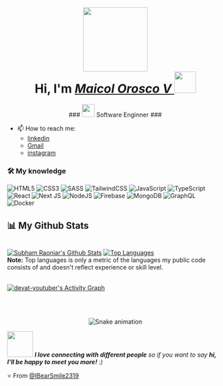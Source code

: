 <div>
  
  <h1 align="center">
    <img  src="https://avatars.githubusercontent.com/u/78711486?v=4" width="150"><br>
    Hi, I'm 
    <a href="https://www.facebook.com/maicol.oroscovasquez.10/">
    <i>Maicol Orosco V</i>
    </a> <img src="https://media.giphy.com/media/mGcNjsfWAjY5AEZNw6/giphy.gif" width="50">
    </h2>
  
  </h1>
</div>

<div align="center">
    ### <img src="https://media.giphy.com/media/fYSnHlufseco8Fh93Z/giphy.gif" width="30">
    Software Enginner ###
</div>

- 📫 How to reach me:
    - [linkedin](https://www.linkedin.com/in/maicolov)
    - [Gmail](mailto:maicol.ov23@gmail.com)
    - [instagram](https://www.instagram.com/maicol.ov23)
<!--<div align="center">
  <a href="https://www.instagram.com/maicol.ov23" target="_blank"><img src="https://img.shields.io/badge/-Instagram-%23E4405F?style=for-the-badge&logo=instagram&logoColor=white" target="_blank"></a>
  <a href="mailto:maicol.ov23@gmail.com"><img src="https://img.shields.io/badge/-Gmail-%23333?style=for-the-badge&logo=gmail&logoColor=white" target="_blank"></a>
</div> -->



<!-- [![GitHub IBearSmile](https://img.shields.io/github/followers/IBearSmile2319?label=follow&style=social)](https://github.com/IBearSmile2319) -->

<!--### <div align="center"><img src="https://media.giphy.com/media/VgCDAzcKvsR6OM0uWg/giphy.gif" width="50"> A little more about me...  </div>

<div align="center">
  <a href="https://github.com/IBearSmile2319">
    <img height="150em" src="https://github-readme-stats.vercel.app/api?username=IBearSmile2319&count_private=true&include_all_commits=true&show_icons=true&theme=dracula&hide_border=false&show_owner=true"/>
    <img height="150em" src="https://github-readme-stats.vercel.app/api/top-langs/?username=IBearSmile2319&theme=dracula&hide_border=false&&layout=compact"/>
  </a>
</div>-->

### 🛠 My knowledge

![HTML5](https://img.shields.io/badge/html5-%23E34F26.svg?style=flat-square&logo=html5&logoColor=white)
![CSS3](https://img.shields.io/badge/css3-%231572B6.svg?style=flat-square&logo=css3&logoColor=white)
![SASS](https://img.shields.io/badge/SASS-hotpink.svg?style=flat-square&logo=SASS&logoColor=white)
![TailwindCSS](https://img.shields.io/badge/tailwindcss-%2338B2AC.svg?style=flat-square&logo=tailwind-css&logoColor=white)
![JavaScript](https://img.shields.io/badge/javascript-%23323330.svg?style=flat-square&logo=javascript&logoColor=%23F7DF1E)
![TypeScript](https://img.shields.io/badge/typescript-%23007ACC.svg?style=flat-square&logo=typescript&logoColor=white)
![React](https://img.shields.io/badge/react-%2320232a.svg?style=flat-square&logo=react&logoColor=%2361DAFB)
![Next JS](https://img.shields.io/badge/Nextjs-black?style=flat-square&logo=next.js&logoColor=white)
![NodeJS](https://img.shields.io/badge/node.js-6DA55F?style=flat-square&logo=node.js&logoColor=white)
![Firebase](https://img.shields.io/badge/firebase-%23039BE5.svg?style=flat-square&logo=firebase)
![MongoDB](https://img.shields.io/badge/MongoDB-%234ea94b.svg?style=flat-square&logo=mongodb&logoColor=white)
![GraphQL](https://img.shields.io/badge/-GraphQL-E10098?style=flat-square&logo=graphql&logoColor=white)
![Docker](https://img.shields.io/badge/docker-%230db7ed.svg?style=flat-square&logo=docker&logoColor=white)

## 📊 My Github Stats


  <br/>
    <a href="https://github.com/devat-youtuber/github-readme-stats"><img alt="Subham Raoniar's Github Stats" src="https://github-readme-stats.vercel.app/api?username=IBearSmile2319&show_icons=true&count_private=true&theme=react&hide_border=true&bg_color=0D1117" /></a>
  <a href="https://github.com/devat-youtuber/github-readme-stats"><img alt="Top Languages" src="https://github-readme-stats.vercel.app/api/top-langs/?username=IBearSmile2319&langs_count=8&count_private=true&layout=compact&theme=react&hide_border=true&bg_color=0D1117" /></a>
  <br/>
  <b>Note:</b> Top languages is only a metric of the languages my public code consists of and doesn't reflect experience or skill level.


<br/>
<br/>

<a href="https://github.com/devat-youtuber/github-readme-activity-graph"><img alt="devat-youtuber's Activity Graph" src="https://activity-graph.herokuapp.com/graph?username=IBearSmile2319&bg_color=0D1117&color=5BCDEC&line=5BCDEC&point=FFFFFF&hide_border=true" /></a>

<br/>
<br/>
<!-- <div align="center" valign="top"><br>
  <img align="center" alt="React" height="30" width="40" src="https://raw.githubusercontent.com/devicons/devicon/master/icons/react/react-original.svg">
  <img align="center" alt="Redux" height="30" width="40" src="https://raw.githubusercontent.com/devicons/devicon/master/icons/redux/redux-original.svg">
  <img align="center" alt="Js" height="30" width="40" src="https://raw.githubusercontent.com/devicons/devicon/master/icons/javascript/javascript-plain.svg">
  <img align="center" alt="Js" height="30" width="40" src="https://raw.githubusercontent.com/devicons/devicon/master/icons/typescript/typescript-plain.svg">
  <img align="center" alt="HTML" height="30" width="40" src="https://raw.githubusercontent.com/devicons/devicon/master/icons/html5/html5-original.svg">
  <img align="center" alt="CSS" height="30" width="40" src="https://raw.githubusercontent.com/devicons/devicon/master/icons/css3/css3-original.svg">
  <img align="center" alt="nodejs" height="30" width="40" src="https://cdn.worldvectorlogo.com/logos/nodejs-icon.svg">
  
  <img align="center" alt="git" height="30" width="40" src="https://raw.githubusercontent.com/devicons/devicon/master/icons/git/git-original.svg">
  <img align="center" alt="java" height="30" width="40" src="https://raw.githubusercontent.com/devicons/devicon/master/icons/java/java-original.svg">
  <img align="center" alt="linux" height="30" width="40" src="https://raw.githubusercontent.com/devicons/devicon/master/icons/linux/linux-original.svg">
  <img align="center" alt="golang" height="30" width="40" src="https://raw.githubusercontent.com/devicons/devicon/master/icons/go/go-original.svg">
</div><br>-->



<div align="center">
  
  ![Snake animation](https://github.com/danielbped/danielbped/blob/output/github-contribution-grid-snake.svg)
  
</div>

<img src="https://media.giphy.com/media/LnQjpWaON8nhr21vNW/giphy.gif" width="60"> <em><b>I love connecting with different people</b> so if you want to say <b>hi, I'll be happy to meet you more!</b> :)</em>

⭐️ From [@IBearSmile2319](https://github.com/IBearSmile2319)

